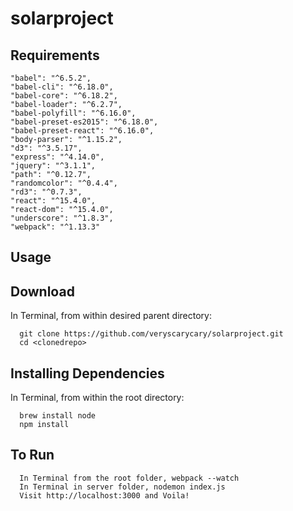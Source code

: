 # solarproject
  
## Requirements

    "babel": "^6.5.2",
    "babel-cli": "^6.18.0",
    "babel-core": "^6.18.2",
    "babel-loader": "^6.2.7",
    "babel-polyfill": "^6.16.0",
    "babel-preset-es2015": "^6.18.0",
    "babel-preset-react": "^6.16.0",
    "body-parser": "^1.15.2",
    "d3": "^3.5.17",
    "express": "^4.14.0",
    "jquery": "^3.1.1",
    "path": "^0.12.7",
    "randomcolor": "^0.4.4",
    "rd3": "^0.7.3",
    "react": "^15.4.0",
    "react-dom": "^15.4.0",
    "underscore": "^1.8.3",
    "webpack": "^1.13.3"
    
## Usage

## Download

  In Terminal, from within desired parent directory:
  
      git clone https://github.com/veryscarycary/solarproject.git
      cd <clonedrepo>
      
## Installing Dependencies

  In Terminal, from within the root directory:

      brew install node
      npm install

## To Run

      In Terminal from the root folder, webpack --watch
      In Terminal in server folder, nodemon index.js
      Visit http://localhost:3000 and Voila!
      
